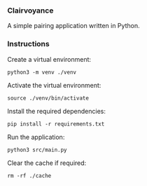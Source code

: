 ### Clairvoyance

A simple pairing application written in Python.

### Instructions

Create a virtual environment:

`python3 -m venv ./venv`

Activate the virtual environment:

`source ./venv/bin/activate`

Install the required dependencies:

`pip install -r requirements.txt`

Run the application:

`python3 src/main.py`

Clear the cache if required:

`rm -rf ./cache`
